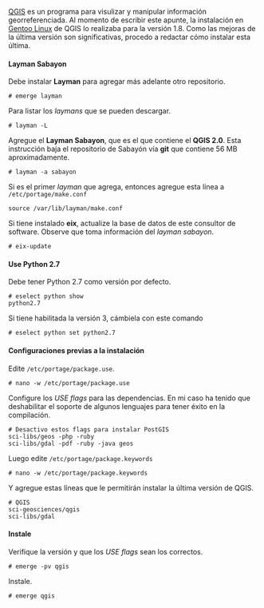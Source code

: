 
[QGIS](http://www.qgis.org/es/site/index.html) es un programa para visulizar y manipular información georreferenciada. Al momento de escribir este apunte, la instalación en [Gentoo Linux](http://gentoo.org/) de QGIS lo realizaba para la versión 1.8. Como las mejoras de la última versión son significativas, procedo a redactar cómo instalar esta última.

#### Layman Sabayon

Debe instalar **Layman** para agregar más adelante otro repositorio.

    # emerge layman

Para listar los _laymans_ que se pueden descargar.

    # layman -L

Agregue el **Layman Sabayon**, que es el que contiene el **QGIS 2.0**. Esta instrucción baja el repositorio de Sabayón vía **git** que contiene 56 MB aproximadamente.

    # layman -a sabayon

Si es el primer _layman_ que agrega, entonces agregue esta línea a `/etc/portage/make.conf`

    source /var/lib/layman/make.conf

Si tiene instalado **eix**, actualize la base de datos de este consultor de software. Observe que toma información del _layman sabayon_.

    # eix-update

#### Use Python 2.7

Debe tener Python 2.7 como versión por defecto.

    # eselect python show
    python2.7

Si tiene habilitada la versión 3, cámbiela con este comando

    # eselect python set python2.7

#### Configuraciones previas a la instalación

Edite `/etc/portage/package.use`.

    # nano -w /etc/portage/package.use

Configure los _USE flags_ para las dependencias. En mi caso ha tenido que deshabilitar el soporte de algunos lenguajes para tener éxito en la compilación.

    # Desactivo estos flags para instalar PostGIS
    sci-libs/geos -php -ruby
    sci-libs/gdal -pdf -ruby -java geos

Luego edite `/etc/portage/package.keywords`

    # nano -w /etc/portage/package.keywords

Y agregue estas líneas que le permitirán instalar la última versión de QGIS.

    # QGIS
    sci-geosciences/qgis
    sci-libs/gdal

#### Instale

Verifique la versión y que los _USE flags_ sean los correctos.

    # emerge -pv qgis

Instale.

    # emerge qgis
